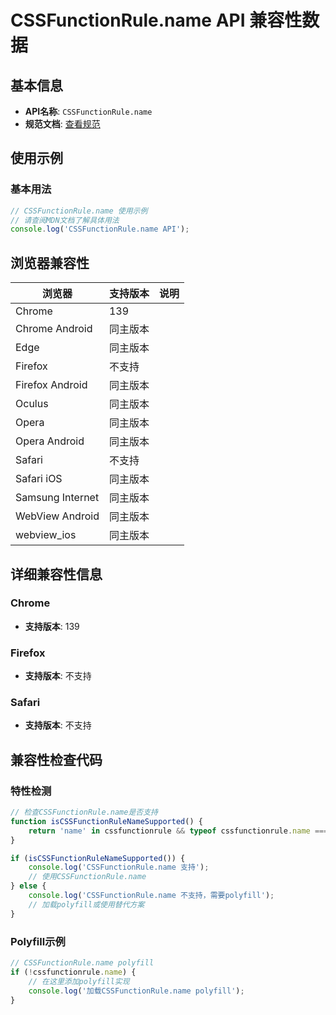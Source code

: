 # CSSFunctionRule.name API 兼容性数据

## 基本信息

- **API名称**: `CSSFunctionRule.name`
- **规范文档**: [查看规范](https://drafts.csswg.org/css-mixins/#dom-cssfunctionrule-name)

## 使用示例

### 基本用法

```javascript
// CSSFunctionRule.name 使用示例
// 请查阅MDN文档了解具体用法
console.log('CSSFunctionRule.name API');
```

## 浏览器兼容性

| 浏览器 | 支持版本 | 说明 |
|--------|----------|------|
| Chrome | 139 |  |
| Chrome Android | 同主版本 |  |
| Edge | 同主版本 |  |
| Firefox | 不支持 |  |
| Firefox Android | 同主版本 |  |
| Oculus | 同主版本 |  |
| Opera | 同主版本 |  |
| Opera Android | 同主版本 |  |
| Safari | 不支持 |  |
| Safari iOS | 同主版本 |  |
| Samsung Internet | 同主版本 |  |
| WebView Android | 同主版本 |  |
| webview_ios | 同主版本 |  |

## 详细兼容性信息

### Chrome

- **支持版本**: 139

### Firefox

- **支持版本**: 不支持

### Safari

- **支持版本**: 不支持

## 兼容性检查代码

### 特性检测

```javascript
// 检查CSSFunctionRule.name是否支持
function isCSSFunctionRuleNameSupported() {
    return 'name' in cssfunctionrule && typeof cssfunctionrule.name === 'function';
}

if (isCSSFunctionRuleNameSupported()) {
    console.log('CSSFunctionRule.name 支持');
    // 使用CSSFunctionRule.name
} else {
    console.log('CSSFunctionRule.name 不支持，需要polyfill');
    // 加载polyfill或使用替代方案
}
```

### Polyfill示例

```javascript
// CSSFunctionRule.name polyfill
if (!cssfunctionrule.name) {
    // 在这里添加polyfill实现
    console.log('加载CSSFunctionRule.name polyfill');
}
```

